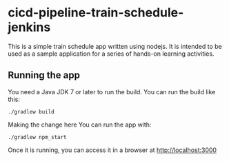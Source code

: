 # cicd-pipeline-train-schedule-jenkins

This is a simple train schedule app written using nodejs. It is intended to be used as a sample application for a series of hands-on learning activities.

## Running the app

You need a Java JDK 7 or later to run the build. You can run the build like this:

    ./gradlew build
 Making the change here
You can run the app with:

    ./gradlew npm_start

Once it is running, you can access it in a browser at [http://localhost:3000](http://localhost:3000)

